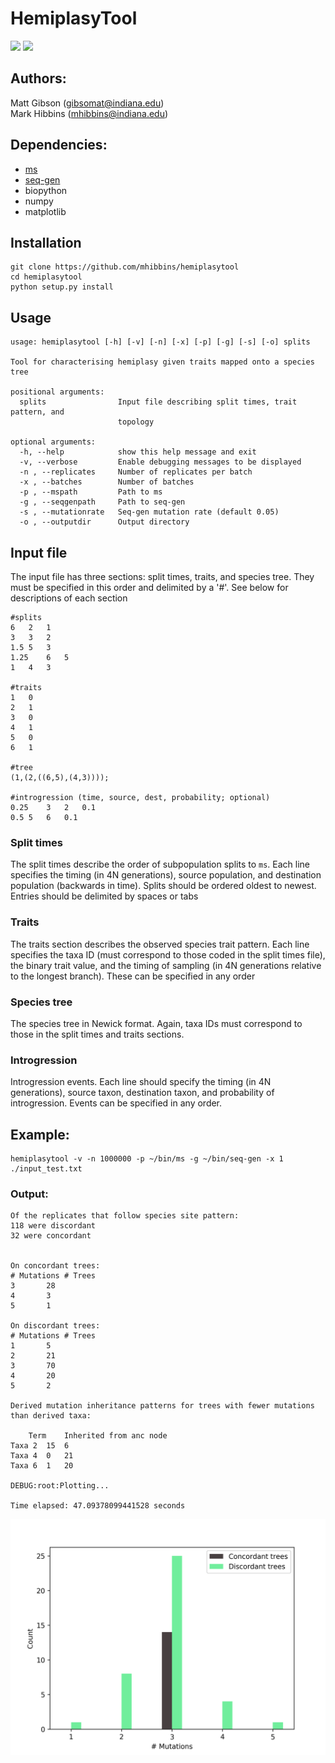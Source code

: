 # HemiplasyTool


![](https://img.shields.io/github/release-pre/mhibbins/hemiplasytool.svg)
![](https://img.shields.io/github/release-date-pre/mhibbins/hemiplasytool.svg)
## Authors:
Matt Gibson (gibsomat@indiana.edu)  
Mark Hibbins (mhibbins@indiana.edu)

## Dependencies:
* [ms](http://home.uchicago.edu/~rhudson1/source.html)  
* [seq-gen](http://tree.bio.ed.ac.uk/software/seqgen/)
* biopython
* numpy
* matplotlib


## Installation

```
git clone https://github.com/mhibbins/hemiplasytool
cd hemiplasytool
python setup.py install
```


## Usage
```
usage: hemiplasytool [-h] [-v] [-n] [-x] [-p] [-g] [-s] [-o] splits

Tool for characterising hemiplasy given traits mapped onto a species tree

positional arguments:
  splits                Input file describing split times, trait pattern, and
                        topology

optional arguments:
  -h, --help            show this help message and exit
  -v, --verbose         Enable debugging messages to be displayed
  -n , --replicates     Number of replicates per batch
  -x , --batches        Number of batches
  -p , --mspath         Path to ms
  -g , --seqgenpath     Path to seq-gen
  -s , --mutationrate   Seq-gen mutation rate (default 0.05)
  -o , --outputdir      Output directory
```

## Input file

The input file has three sections:  split times, traits, and species tree. They must be specified in this order and delimited by a '#'. See below for descriptions of each section

```
#splits
6   2   1
3   3   2
1.5 5   3
1.25    6   5
1   4   3

#traits
1   0 
2   1
3   0
4   1
5   0
6   1

#tree
(1,(2,((6,5),(4,3))));

#introgression (time, source, dest, probability; optional)
0.25    3   2   0.1
0.5 5   6   0.1

```

### Split times

The split times describe the order of subpopulation splits to `ms`. Each line specifies the timing (in 4N generations), source population, and destination population (backwards in time). Splits should be ordered oldest to newest. Entries should be delimited by spaces or tabs


### Traits

The traits section describes the observed species trait pattern. Each line specifies the taxa ID (must correspond to those coded in the split times file), the binary trait value, and the timing of sampling (in 4N generations relative to the longest branch). These can be specified in any order


### Species tree

The species tree in Newick format. Again, taxa IDs must correspond to those in the split times and traits sections.

### Introgression

Introgression events. Each line should specify the timing (in 4N generations), source taxon, destination taxon, and probability of introgression. Events can be specified in any order.

## Example:
```
hemiplasytool -v -n 1000000 -p ~/bin/ms -g ~/bin/seq-gen -x 1 ./input_test.txt
```

### Output:
```
Of the replicates that follow species site pattern:
118 were discordant
32 were concordant


On concordant trees:
# Mutations	# Trees
3		28
4		3
5		1

On discordant trees:
# Mutations	# Trees
1		5
2		21
3		70
4		20
5		2

Derived mutation inheritance patterns for trees with fewer mutations than derived taxa:

	Term	Inherited from anc node
Taxa 2	15	6
Taxa 4	0	21
Taxa 6	1	20

DEBUG:root:Plotting...

Time elapsed: 47.09378099441528 seconds
```

![Mutation distribution](mutation_dist.png)